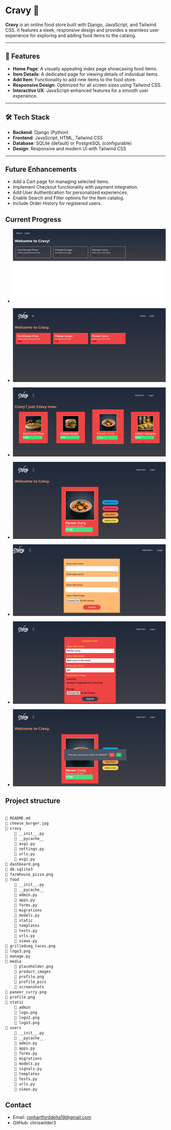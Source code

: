 # Cravy 🍴

**Cravy** is an online food store built with Django, JavaScript, and Tailwind CSS. It features a sleek, responsive design and provides a seamless user experience for exploring and adding food items to the catalog.

---

## 🚀 Features
- **Home Page**: A visually appealing index page showcasing food items.
- **Item Details**: A dedicated page for viewing details of individual items.
- **Add Item**: Functionality to add new items to the food store.
- **Responsive Design**: Optimized for all screen sizes using Tailwind CSS.
- **Interactive UX**: JavaScript-enhanced features for a smooth user experience.

---

## 🛠️ Tech Stack
- **Backend**: Django (Python)
- **Frontend**: JavaScript, HTML, Tailwind CSS
- **Database**: SQLite (default) or PostgreSQL (configurable)
- **Design**: Responsive and modern UI with Tailwind CSS

---
##  Future Enhancements
- Add a Cart page for managing selected items.
- Implement Checkout functionality with payment integration.
- Add User Authentication for personalized experiences.
- Enable Search and Filter options for the item catalog.
- Include Order History for registered users.

## Current Progress
- ![ Index page (phase-1) ](media/screenshots/index1.png)
- ![ Index page (phase-2) ](media/screenshots/index3.png)
- ![ Index page (phase-3) ](media/screenshots/index4.png)

- ![Item details](media/screenshots/delete_button.png)

- ![Add item](media/screenshots/additem2.png)
- ![Update item](media/screenshots/updateitem_form.png)
- ![Delete item](media/screenshots/delete_form.png)

## Project structure
```plainetext

📄 README.md
📄 cheese_burger.jpg
📂 cravy
    📄 __init__.py
    📂 __pycache__
    📄 asgi.py
    📄 settings.py
    📄 urls.py
    📄 wsgi.py
📄 dashboard.png
📄 db.sqlite3
📄 farmhouse_pizza.png
📂 food
    📄 __init__.py
    📂 __pycache__
    📄 admin.py
    📄 apps.py
    📄 forms.py
    📂 migrations
    📄 models.py
    📂 static
    📂 templates
    📄 tests.py
    📄 urls.py
    📄 views.py
📄 grilledveg_tacos.png
📄 logo3.png
📄 manage.py
📂 media
    📄 placeholder.png
    📂 product_images
    📄 profile.png
    📂 profile_pics
    📂 screenshots
📄 paneer_curry.png
📄 profile.png
📂 static
    📂 admin
    📄 logo.png
    📄 logo2.png
    📄 logo3.png
📂 users
    📄 __init__.py
    📂 __pycache__
    📄 admin.py
    📄 apps.py
    📄 forms.py
    📂 migrations
    📄 models.py
    📄 signals.py
    📂 templates
    📄 tests.py
    📄 urls.py
    📄 views.py
```




## Contact
- Email: ronhartforddelta19@gmail.com
- GitHub: chriswilder3
